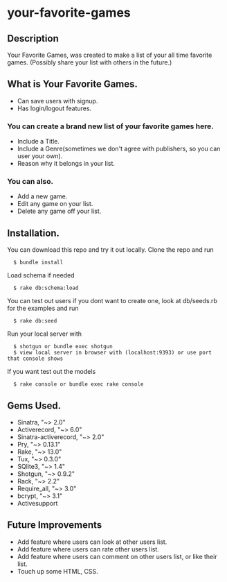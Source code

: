 # your-favorite-games

## Description

Your Favorite Games, was created to make a list of your all time favorite games. (Possibly share your list with others in the future.)

## What is Your Favorite Games.
  * Can save users with signup.
  * Has login/logout features.
  
### You can create a brand new list of your favorite games here.
  * Include a Title. 
  * Include a Genre(sometimes we don't agree with publishers, so you can user your own).
  * Reason why it belongs in your list.
  
### You can also.
  * Add a new game.
  * Edit any game on your list. 
  * Delete any game off your list.
  
## Installation.
You can download this repo and try it out locally. Clone the repo and run

      $ bundle install

Load schema if needed

      $ rake db:schema:load

You can test out users if you dont want to create one, look at db/seeds.rb for the examples and run

      $ rake db:seed

Run your local server with 

      $ shotgun or bundle exec shotgun
      $ view local server in browser with (localhost:9393) or use port that console shows

If you want test out the models 

      $ rake console or bundle exec rake console

## Gems Used.
  * Sinatra, "~> 2.0"
  * Activerecord, "~> 6.0"
  * Sinatra-activerecord, "~> 2.0"
  * Pry, "~> 0.13.1"
  * Rake, "~> 13.0"
  * Tux, "~> 0.3.0"
  * SQlite3, "~> 1.4"
  * Shotgun, "~> 0.9.2"
  * Rack, "~> 2.2"
  * Require_all, "~> 3.0"
  * bcrypt, "~> 3.1"
  * Activesupport
  
 ## Future Improvements
  * Add feature where users can look at other users list.
  * Add feature where users can rate other users list.
  * Add feature where users can comment on other users list, or like their list.
  * Touch up some HTML, CSS.
